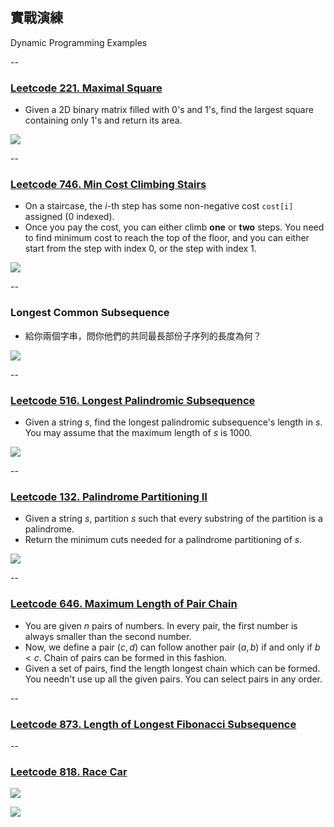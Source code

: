 ## 實戰演練

Dynamic Programming Examples


--

### [Leetcode 221. Maximal Square](https://leetcode.com/problems/maximal-square/description/)

* Given a 2D binary matrix filled with 0's and 1's, find the largest square containing only 1's and return its area.

![](https://smlee729.files.wordpress.com/2018/03/screen-shot-2018-03-05-at-9-58-50-pm.png?w=900)


--

### [Leetcode 746. Min Cost Climbing Stairs](https://leetcode.com/problems/min-cost-climbing-stairs/description/)

* On a staircase, the $i$-th step has some non-negative cost `cost[i]` assigned (0 indexed).
* Once you pay the cost, you can either climb **one** or **two** steps. You need to find minimum cost to reach the top of the floor, and you can either start from the step with index 0, or the step with index 1.

![](https://www.trustedhealthproducts.com/blog/wp-content/uploads/2017/12/stair-climbing.jpg)
<!-- .element: style="height: 200px" -->

--

### Longest Common Subsequence

* 給你兩個字串，問你他們的<span class="blue">共同最長部份子序列</span>的長度為何？

![](http://i0.wp.com/www.learn4master.com/wp-content/uploads/2016/09/lcs.jpg?fit=356%2C215)
<!-- .element: style="height: 400px" -->

--

### [Leetcode 516. Longest Palindromic Subsequence](https://leetcode.com/problems/longest-palindromic-subsequence/description/)

* Given a string $s$, find the longest palindromic subsequence's length in $s$. You may assume that the maximum length of $s$ is 1000.

![](https://i2.wp.com/i13.photobucket.com/albums/a285/jamesensorod/PN/european-palindromes-word-illustration_zpskb0pobkd.png)


--

### [Leetcode 132. Palindrome Partitioning II](https://leetcode.com/problems/palindrome-partitioning-ii/description/)

* Given a string $s$, partition $s$ such that every substring of the partition is a palindrome.
* Return the minimum cuts needed for a palindrome partitioning of $s$.

![](https://pre00.deviantart.net/bb34/th/pre/i/2004/125/7/3/1337.jpg)
<!-- .element: style="height: 200px" -->

--


### [Leetcode 646. Maximum Length of Pair Chain](https://leetcode.com/problems/maximum-length-of-pair-chain/description/)

* You are given $n$ pairs of numbers. In every pair, the first number is always smaller than the second number.
* Now, we define a pair $(c, d)$ can follow another pair $(a, b)$ if and only if $b < c$. Chain of pairs can be formed in this fashion.
* Given a set of pairs, find the length longest chain which can be formed. You needn't use up all the given pairs. You can select pairs in any order.

--

### [Leetcode 873. Length of Longest Fibonacci Subsequence](https://leetcode.com/problems/length-of-longest-fibonacci-subsequence/description/)

--

### [Leetcode 818. Race Car](https://leetcode.com/problems/race-car/description/)

![](https://i.ytimg.com/vi/ZBZLx0ZLEJQ/maxresdefault.jpg)
<!-- .element: style="height:300px" -->
![](https://i.chzbgr.com/full/5004943360/h1B7E50FF/)
<!-- .element: style="height:300px" -->